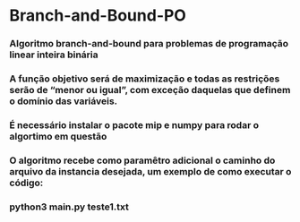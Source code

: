 # Branch-and-Bound-PO
### Algoritmo branch-and-bound para problemas de programação linear inteira binária
### A função objetivo será de maximização e todas as restrições serão de “menor ou igual”, com exceção daquelas que definem o domı́nio das variáveis.
### É necessário instalar o pacote mip e numpy para rodar o algortimo em questão
### O algoritmo recebe como paramêtro adicional o caminho do arquivo da instancia desejada, um exemplo de como executar o código:
### python3 main.py teste1.txt